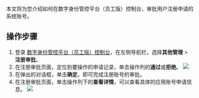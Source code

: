 本文将为您介绍如何在数字身份管控平台（员工版）控制台，审批用户注册申请的系统账号。

## 操作步骤
1. 登录 [数字身份管控平台（员工版）控制台](https://console.cloud.tencent.com/eiam)，在左侧导航栏，选择**其他管理** > **注册审批**。
2. 在注册审批页面，定位到要操作的申请记录，单击操作列的**通过**或**拒绝**。
![](https://qcloudimg.tencent-cloud.cn/raw/6d3326ff294e06771b3a66a8dd85a8df.png)
3. 在弹出的对话框，单击**确定**，即可完成注册账号的审批。
4. 在注册审批页面，单击操作列下的**查看详情**，可以查看具体的应用账号申请信息。
![](https://qcloudimg.tencent-cloud.cn/raw/463720b50e542258b50b8b483d9ff0c1.png)

